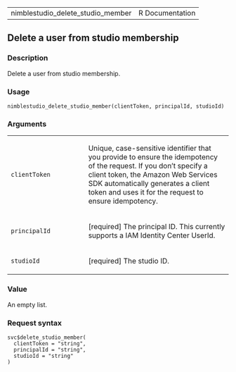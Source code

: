 <table style="width: 100%;">
<tbody>
<tr class="odd">
<td>nimblestudio_delete_studio_member</td>
<td style="text-align: right;">R Documentation</td>
</tr>
</tbody>
</table>

## Delete a user from studio membership

### Description

Delete a user from studio membership.

### Usage

    nimblestudio_delete_studio_member(clientToken, principalId, studioId)

### Arguments

<table>
<colgroup>
<col style="width: 35%" />
<col style="width: 65%" />
</colgroup>
<tbody>
<tr class="odd">
<td><code
id="nimblestudio_delete_studio_member_:_clientToken">clientToken</code></td>
<td><p>Unique, case-sensitive identifier that you provide to ensure the
idempotency of the request. If you don’t specify a client token, the
Amazon Web Services SDK automatically generates a client token and uses
it for the request to ensure idempotency.</p></td>
</tr>
<tr class="even">
<td><code
id="nimblestudio_delete_studio_member_:_principalId">principalId</code></td>
<td><p>[required] The principal ID. This currently supports a IAM
Identity Center UserId.</p></td>
</tr>
<tr class="odd">
<td><code
id="nimblestudio_delete_studio_member_:_studioId">studioId</code></td>
<td><p>[required] The studio ID.</p></td>
</tr>
</tbody>
</table>

### Value

An empty list.

### Request syntax

    svc$delete_studio_member(
      clientToken = "string",
      principalId = "string",
      studioId = "string"
    )
